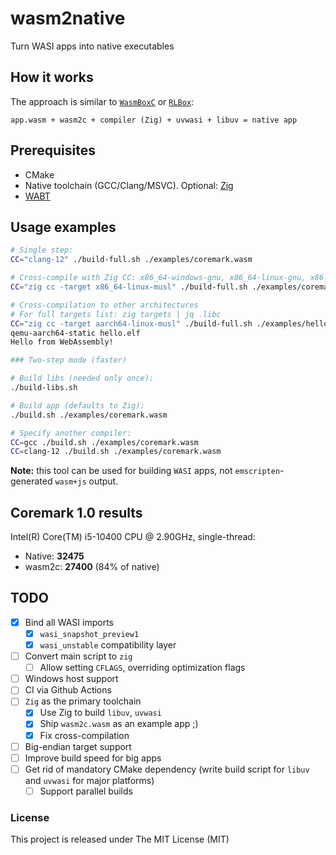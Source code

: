 # wasm2native

Turn WASI apps into native executables

## How it works

The approach is similar to [`WasmBoxC`](https://kripken.github.io/blog/wasm/2020/07/27/wasmboxc.html) or [`RLBox`](https://hacks.mozilla.org/2020/02/securing-firefox-with-webassembly/):

```log
app.wasm + wasm2c + compiler (Zig) + uvwasi + libuv = native app
```

## Prerequisites

- CMake
- Native toolchain (GCC/Clang/MSVC). Optional: [Zig](https://github.com/ziglang/zig/releases/latest)
- [WABT](https://github.com/WebAssembly/wabt/releases/latest)

## Usage examples

```sh
# Single step:
CC="clang-12" ./build-full.sh ./examples/coremark.wasm

# Cross-compile with Zig CC: x86_64-windows-gnu, x86_64-linux-gnu, x86_64-macos-gnu
CC="zig cc -target x86_64-linux-musl" ./build-full.sh ./examples/coremark.wasm

# Cross-compilation to other architectures
# For full targets list: zig targets | jq .libc
CC="zig cc -target aarch64-linux-musl" ./build-full.sh ./examples/hello.wasm
qemu-aarch64-static hello.elf
Hello from WebAssembly!

### Two-step mode (faster)

# Build libs (needed only once):
./build-libs.sh

# Build app (defaults to Zig):
./build.sh ./examples/coremark.wasm

# Specify another compiler:
CC=gcc ./build.sh ./examples/coremark.wasm
CC=clang-12 ./build.sh ./examples/coremark.wasm
```

**Note:** this tool can be used for building `WASI` apps, not `emscripten`-generated `wasm+js` output.

## Coremark 1.0 results

Intel(R) Core(TM) i5-10400 CPU @ 2.90GHz, single-thread:
- Native: **32475**
- wasm2c: **27400** (84% of native)

## TODO

- [x] Bind all WASI imports
    - [x] `wasi_snapshot_preview1`
    - [x] `wasi_unstable` compatibility layer
- [ ] Convert main script to `zig`
    - [ ] Allow setting `CFLAGS`, overriding optimization flags
- [ ] Windows host support
- [ ] CI via Github Actions
- [ ] `Zig` as the primary toolchain
    - [x] Use Zig to build `libuv`, `uvwasi`
    - [x] Ship `wasm2c.wasm` as an example app ;)
    - [x] Fix cross-compilation
- [ ] Big-endian target support
- [ ] Improve build speed for big apps
- [ ] Get rid of mandatory CMake dependency (write build script for `libuv` and `uvwasi` for major platforms)
    - [ ] Support parallel builds

### License
This project is released under The MIT License (MIT)

<!-- wasm2exe wasm2elf compiler toolchain -->
